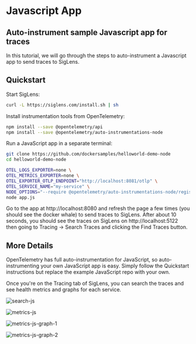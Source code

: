 # Javascript App

## Auto-instrument sample Javascript app for traces

In this tutorial, we will go through the steps to auto-instrument a Javascript app to send traces to SigLens.

## Quickstart
Start SigLens:
```bash
curl -L https://siglens.com/install.sh | sh
```

Install instrumentation tools from OpenTelemetry:
```bash
npm install --save @opentelemetry/api
npm install --save @opentelemetry/auto-instrumentations-node
```

Run a JavaScript app in a separate terminal:
```bash
git clone https://github.com/dockersamples/helloworld-demo-node
cd helloworld-demo-node

OTEL_LOGS_EXPORTER=none \
OTEL_METRICS_EXPORTER=none \
OTEL_EXPORTER_OTLP_ENDPOINT="http://localhost:8081/otlp" \
OTEL_SERVICE_NAME="my-service" \
NODE_OPTIONS="--require @opentelemetry/auto-instrumentations-node/register" \
node app.js
```

Go to the app at http://localhost:8080 and refresh the page a few times (you should see the docker whale) to send traces to SigLens.
After about 10 seconds, you should see the traces on SigLens on http://localhost:5122 then going to Tracing -> Search Traces and clicking the Find Traces button.

## More Details
OpenTelemetry has full auto-instrumentation for JavaScript, so auto-instrumenting your own JavaScript app is easy.
Simply follow the Quickstart instructions but replace the example JavaScript repo with your own.

Once you're on the Tracing tab of SigLens, you can search the traces and see health metrics and graphs for each service.

![search-js](../../static/tutorials/search-traces-js.png)

![metrics-js](../../static/tutorials/metrics-js.png)

![metrics-js-graph-1](../../static/tutorials/js-graph-1.png)

![metrics-js-graph-2](../../static/tutorials/js-graph-2.png)
